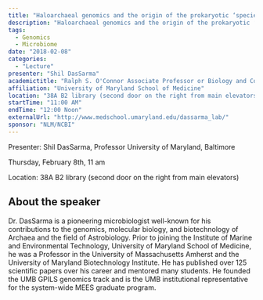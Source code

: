 ```yaml
---
title: "Haloarchaeal genomics and the origin of the prokaryotic ‘species’"
description: "Haloarchaeal genomics and the origin of the prokaryotic ‘species’"
tags: 
  - Genomics
  - Microbiome
date: "2018-02-08"
categories:
  - "Lecture"
presenter: "Shil DasSarma"
academictitle: "Ralph S. O'Connor Associate Professor or Biology and Computer Science"
affiliation: "University of Maryland School of Medicine"
location: "38A B2 library (second door on the right from main elevators)"
startTime: "11:00 AM"
endTime: "12:00 Noon"
externalUrl: "http://www.medschool.umaryland.edu/dassarma_lab/"
sponsor: "NLM/NCBI"
---
```


Presenter: Shil DasSarma, Professor University of Maryland, Baltimore

Thursday, February 8th, 11 am

Location: 38A B2 library (second door on the right from main elevators)

## About the speaker

Dr. DasSarma is a pioneering microbiologist well-known for his
contributions to the genomics, molecular biology, and biotechnology of
Archaea and the field of Astrobiology. Prior to joining the Institute
of Marine and Environmental Technology, University of Maryland School
of Medicine, he was a Professor in the University of Massachusetts
Amherst and the University of Maryland Biotechnology Institute. He has
published over 125 scientific papers over his career and mentored many
students. He founded the UMB GPILS genomics track and is the UMB
institutional representative for the system-wide MEES graduate
program.
